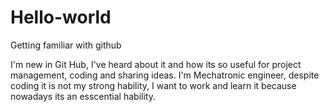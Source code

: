 # Hello-world
Getting familiar with github

I'm new in Git Hub, I've heard about it and how its so useful for project management, coding and sharing ideas.
I'm Mechatronic engineer, despite coding it is not my strong hability, I want to work and learn it because nowadays its an esscential hability.
